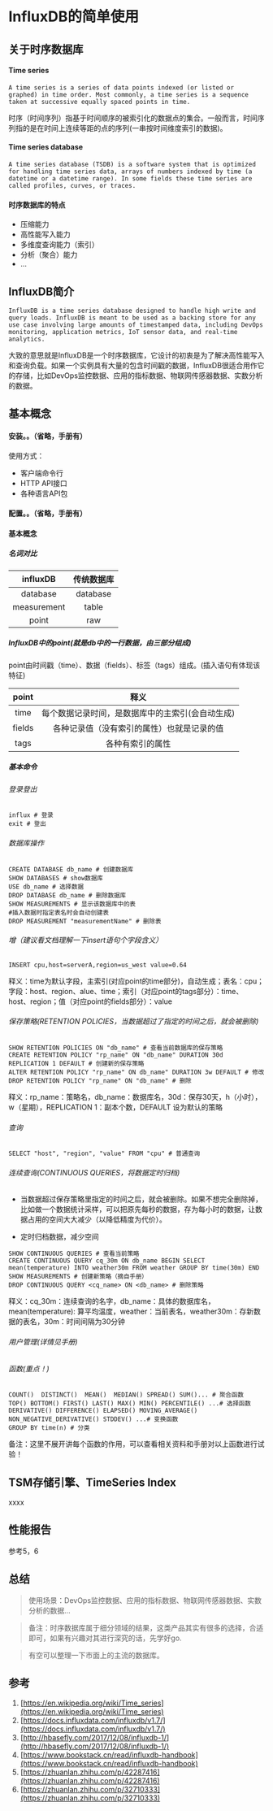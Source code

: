 # InfluxDB的简单使用

## 关于时序数据库

#### Time series

```
A time series is a series of data points indexed (or listed or graphed) in time order. Most commonly, a time series is a sequence taken at successive equally spaced points in time.
```
时序（时间序列）指基于时间顺序的被索引化的数据点的集合。一般而言，时间序列指的是在时间上连续等距的点的序列(一串按时间维度索引的数据)。

####  Time series database

```
A time series database (TSDB) is a software system that is optimized for handling time series data, arrays of numbers indexed by time (a datetime or a datetime range). In some fields these time series are called profiles, curves, or traces.
```

#### 时序数据库的特点

  * 压缩能力
  * 高性能写入能力
  * 多维度查询能力（索引）
  * 分析（聚合）能力
  * ...

## InfluxDB简介

```
InfluxDB is a time series database designed to handle high write and query loads. InfluxDB is meant to be used as a backing store for any use case involving large amounts of timestamped data, including DevOps monitoring, application metrics, IoT sensor data, and real-time analytics.
```

大致的意思就是InfluxDB是一个时序数据库，它设计的初衷是为了解决高性能写入和查询负载。如果一个实例具有大量的包含时间戳的数据，InfluxDB很适合用作它的存储，比如DevOps监控数据、应用的指标数据、物联网传感器数据、实数分析的数据。

## 基本概念

#### 安装。。（省略，手册有）

使用方式：
* 客户端命令行
* HTTP API接口
* 各种语言API包

#### 配置。。（省略，手册有）

#### 基本概念

##### 名词对比

|influxDB|传统数据库|
|:---:|:---:|
|database|database|
|measurement|table|
|point|raw|

##### InfluxDB中的point(就是db中的一行数据，由三部分组成)

point由时间戳（time）、数据（fields）、标签（tags）组成。(插入语句有体现该特征)

|point|释义|
|:---:|:---:|
|time|每个数据记录时间，是数据库中的主索引(会自动生成)|
|fields|各种记录值（没有索引的属性）也就是记录的值|
|tags|各种有索引的属性|

##### 基本命令

###### 登录登出

```
influx # 登录
exit # 登出
```

###### 数据库操作

```
CREATE DATABASE db_name # 创建数据库
SHOW DATABASES # show数据库
USE db_name # 选择数据
DROP DATABASE db_name # 删除数据库
SHOW MEASUREMENTS # 显示该数据库中的表
#插入数据时指定表名时会自动创建表
DROP MEASUREMENT "measurementName" # 删除表
```

###### 增（建议看文档理解一下insert语句个字段含义）

```
INSERT cpu,host=serverA,region=us_west value=0.64
```
释义：time为默认字段，主索引(对应point的time部分)，自动生成；表名：cpu；字段：host、region、alue、time；索引（对应point的tags部分）：time、host、region；值（对应point的fields部分）：value

###### 保存策略(RETENTION POLICIES，当数据超过了指定的时间之后，就会被删除)

```
SHOW RETENTION POLICIES ON "db_name" # 查看当前数据库的保存策略
CREATE RETENTION POLICY "rp_name" ON "db_name" DURATION 30d REPLICATION 1 DEFAULT # 创建新的保存策略
ALTER RETENTION POLICY "rp_name" ON db_name" DURATION 3w DEFAULT # 修改
DROP RETENTION POLICY "rp_name" ON "db_name" # 删除
```

释义：rp_name：策略名，db_name：数据库名，30d：保存30天，h（小时），w（星期），REPLICATION 1：副本个数，DEFAULT 设为默认的策略

###### 查询

```
SELECT "host", "region", "value" FROM "cpu" # 普通查询
```

###### 连续查询(CONTINUOUS QUERIES，将数据定时归档)

* 当数据超过保存策略里指定的时间之后，就会被删除。如果不想完全删除掉，比如做一个数据统计采样，可以把原先每秒的数据，存为每小时的数据，让数据占用的空间大大减少（以降低精度为代价）。

* 定时归档数据，减少空间

```
SHOW CONTINUOUS QUERIES # 查看当前策略
CREATE CONTINUOUS QUERY cq_30m ON db_name BEGIN SELECT mean(temperature) INTO weather30m FROM weather GROUP BY time(30m) END
SHOW MEASUREMENTS # 创建新策略（摘自手册）
DROP CONTINUOUS QUERY <cq_name> ON <db_name> # 删除策略
```

释义：cq_30m：连续查询的名字，db_name：具体的数据库名，mean(temperature): 算平均温度，weather：当前表名，weather30m：存新数据的表名，30m：时间间隔为30分钟

###### 用户管理(详情见手册)

###### 函数(重点！)

```
COUNT()  DISTINCT()  MEAN()  MEDIAN() SPREAD() SUM()... # 聚合函数
TOP() BOTTOM() FIRST() LAST() MAX() MIN() PERCENTILE() ...# 选择函数
DERIVATIVE() DIFFERENCE() ELAPSED() MOVING_AVERAGE() NON_NEGATIVE_DERIVATIVE() STDDEV() ...# 变换函数
GROUP BY time(n) # 分类
```
备注：这里不展开讲每个函数的作用，可以查看相关资料和手册对以上函数进行试验！

## TSM存储引擎、TimeSeries Index

xxxx

## 性能报告

参考5，6

## 总结

> 使用场景：DevOps监控数据、应用的指标数据、物联网传感器数据、实数分析的数据...

> 备注：时序数据库属于细分领域的结果，这类产品其实有很多的选择，合适即可，如果有兴趣对其进行深究的话，先学好go.

> 有空可以整理一下市面上的主流的数据库。

## 参考

1. [https://en.wikipedia.org/wiki/Time_series](https://en.wikipedia.org/wiki/Time_series)
2. [https://docs.influxdata.com/influxdb/v1.7/](https://docs.influxdata.com/influxdb/v1.7/)
3. [http://hbasefly.com/2017/12/08/influxdb-1/](http://hbasefly.com/2017/12/08/influxdb-1/)
4. [https://www.bookstack.cn/read/influxdb-handbook](https://www.bookstack.cn/read/influxdb-handbook)
5. [https://zhuanlan.zhihu.com/p/42287416](https://zhuanlan.zhihu.com/p/42287416)
6. [https://zhuanlan.zhihu.com/p/32710333](https://zhuanlan.zhihu.com/p/32710333)